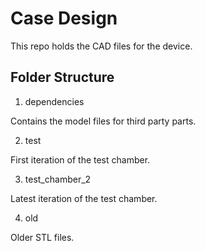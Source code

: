 # Case Design
This repo holds the CAD files for the device.

## Folder Structure
1. dependencies

Contains the model files for third party parts.

2. test

First iteration of the test chamber.

3. test_chamber_2

Latest iteration of the test chamber.

4. old

Older STL files.